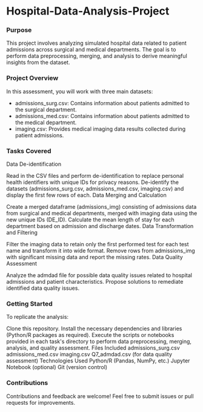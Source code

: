 # Hospital-Data-Analysis-Project
### Purpose
This project involves analyzing simulated hospital data related to patient admissions across surgical and medical departments. The goal is to perform data preprocessing, merging, and analysis to derive meaningful insights from the dataset.

### Project Overview
In this assessment, you will work with three main datasets:

- admissions_surg.csv: Contains information about patients admitted to the surgical department.
- admissions_med.csv: Contains information about patients admitted to the medical department.
- imaging.csv: Provides medical imaging data results collected during patient admissions.
### Tasks Covered
Data De-identification

Read in the CSV files and perform de-identification to replace personal health identifiers with unique IDs for privacy reasons.
De-identify the datasets (admissions_surg.csv, admissions_med.csv, imaging.csv) and display the first few rows of each.
Data Merging and Calculation

Create a merged dataframe (admissions_img) consisting of admissions data from surgical and medical departments, merged with imaging data using the new unique IDs (DE_ID).
Calculate the mean length of stay for each department based on admission and discharge dates.
Data Transformation and Filtering

Filter the imaging data to retain only the first performed test for each test name and transform it into wide format.
Remove rows from admissions_img with significant missing data and report the missing rates.
Data Quality Assessment

Analyze the admdad file for possible data quality issues related to hospital admissions and patient characteristics.
Propose solutions to remediate identified data quality issues.
### Getting Started
To replicate the analysis:

Clone this repository.
Install the necessary dependencies and libraries (Python/R packages as required).
Execute the scripts or notebooks provided in each task's directory to perform data preprocessing, merging, analysis, and quality assessment.
Files Included
admissions_surg.csv
admissions_med.csv
imaging.csv
Q7_admdad.csv (for data quality assessment)
Technologies Used
Python/R (Pandas, NumPy, etc.)
Jupyter Notebook (optional)
Git (version control)
### Contributions
Contributions and feedback are welcome! Feel free to submit issues or pull requests for improvements.
